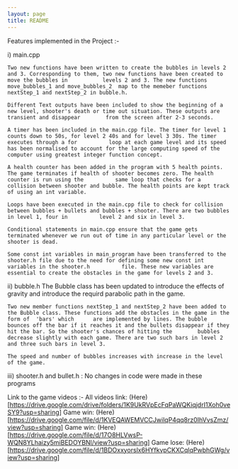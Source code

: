 ```yaml
---
layout: page
title: README
---
```


Features implemented in the Project :-

i) main.cpp

    Two new functions have been written to create the bubbles in levels 2 and 3. Corresponding to them, two new functions have been created to move the bubbles in           levels 2 and 3. The new functions move_bubbles_1 and move_bubbles_2  map to the memeber functions nextStep_1 and nextStep_2 in bubble.h.

    Different Text outputs have been included to show the beginning of a new level, shooter's death or time out situation. These outputs are transient and disappear        from the screen after 2-3 seconds.

    A timer has been included in the main.cpp file. The timer for level 1 counts down to 50s, for level 2 40s and for level 3 30s. The timer executes through a for          loop at each game level and its speed has been normalised to account for the large computing speed of the computer using greatest integer function concept.

    A health counter has been added in the program with 5 health points. The game terminates if health of shooter becomes zero. The health counter is run using the          same loop that checks for a collision between shooter and bubble. The health points are kept track of using an int variable.

    Loops have been executed in the main.cpp file to check for collision between bubbles + bullets and bubbles + shooter. There are two bubbles in level 1, four in          level 2 and six in level 3.

    Conditional statements in main.cpp ensure that the game gets terminated whenever we run out of time in any particular level or the shooter is dead.

    Some const int variables in main_program have been transferred to the shooter.h file due to the need for defining some new const int variables in the shooter.h          file. These new variables are essential to create the obstacles in the game for levels 2 and 3.

ii) bubble.h
    The Bubble class has been updated to introduce the effects of gravity and introduce the requird parabolic path in the game.

    Two new member functions nextStep_1 and nextStep_2 have been added to the Bubble class. These functions add the obstacles in the game in the form of  'bars' which      are implemented by lines. The bubble bounces off the bar if it reaches it and the bullets disappear if they hit the bar. So the shooter's chances of hitting the        bubbles decrease slightly with each game. There are two such bars in level 2 and three such bars in level 3.

    The speed and number of bubbles increases with increase in the level of the game.
     
iii) shooter.h and bullet.h : No changes in code were made in these programs

Link to the game videos :-
  All videos link:  (Here)[https://drive.google.com/drive/folders/1K9UkRVpEcFqPaWQKiqjdrI1Xoh0veSY9?usp=sharing]
  Game win:     (Here)[https://drive.google.com/file/d/1KVEQAWEMVCCJwilqP4qq8rz0IhVvsZmz/view?usp=sharing] 
  Game win:     (Here)[https://drive.google.com/file/d/17O8HLVwsP-WQN8YLhaizy5miBEDOYBNl/view?usp=sharing]
  Game lose:    (Here)[https://drive.google.com/file/d/1BDOxxyorslx6HYfkvpCKXCqlqPwbhGWg/view?usp=sharing]
